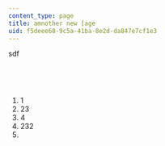 ```yaml
---
content_type: page
title: amnother new [age
uid: f5deee68-9c5a-41ba-8e2d-da847e7cf1e3
---
```

sdf

 

 

1. 1
2. 23
3. 4
4. 232
5.